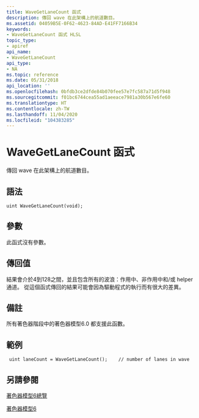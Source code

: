 ```yaml
---
title: WaveGetLaneCount 函式
description: 傳回 wave 在此架構上的航道數目。
ms.assetid: 04059B5E-0F62-4623-84AD-E41FF7166B34
keywords:
- WaveGetLaneCount 函式 HLSL
topic_type:
- apiref
api_name:
- WaveGetLaneCount
api_type:
- NA
ms.topic: reference
ms.date: 05/31/2018
api_location: ''
ms.openlocfilehash: 0bfdb3ce2dfde84b070fee57e7fc587a71d5f948
ms.sourcegitcommit: f01bc6744cea55ad1aeeace7981a30b567e6fe60
ms.translationtype: HT
ms.contentlocale: zh-TW
ms.lasthandoff: 11/04/2020
ms.locfileid: "104383285"
---
```

# <a name="wavegetlanecount-function"></a>WaveGetLaneCount 函式

傳回 wave 在此架構上的航道數目。

## <a name="syntax"></a>語法

``` syntax
uint WaveGetLaneCount(void);
```

## <a name="parameters"></a>參數

此函式沒有參數。

## <a name="return-value"></a>傳回值

結果會介於4到128之間，並且包含所有的波浪：作用中、非作用中和/或 helper 通道。 從這個函式傳回的結果可能會因為驅動程式的執行而有很大的差異。

## <a name="remarks"></a>備註

所有著色器階段中的著色器模型6.0 都支援此函數。 



 

## <a name="examples"></a>範例

``` syntax
 uint laneCount = WaveGetLaneCount();    // number of lanes in wave
```

## <a name="see-also"></a>另請參閱

<dl> <dt>

[著色器模型6總覽](hlsl-shader-model-6-0-features-for-direct3d-12.md)
</dt> <dt>

[著色器模型6](shader-model-6-0.md)
</dt> </dl>

 

 




